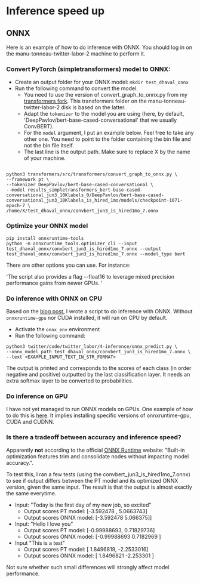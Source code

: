 # Inference speed up

## ONNX

Here is an example of how to do inference with ONNX. You should log in on the manu-tonneau-twitter-labor-2 machine to perform it.

### Convert PyTorch (simpletransformers) model to ONNX:

- Create an output folder for your ONNX model:
`mkdir test_dhaval_onnx`
- Run the following command to convert the model. 
  - You need to use the version of convert_graph_to_onnx.py from my [transformers fork](https://github.com/manueltonneau/transformers). This transformers folder on the manu-tonneau-twitter-labor-2 disk is based on the latter.
  - Adapt the `tokenizer` to the model you are using (here, by default, 'DeepPavlov/bert-base-cased-conversational' that we usually ConvBERT).
  - For the `model` argument, I put an example below. Feel free to take any other one. You need to point to the folder containing the bin file and not the bin file itself.
  - The last line is the output path. Make sure to replace X by the name of your machine. 

```shell

python3 transformers/src/transformers/convert_graph_to_onnx.py \ 
--framework pt \
--tokenizer DeepPavlov/bert-base-cased-conversational \
--model results_simpletransformers_bert-base-cased-conversational_jun3_10Klabels_0/DeepPavlov/bert-base-cased-conversational_jun3_10Klabels_is_hired_1mo/models/checkpoint-1071-epoch-7 \
/home/X/test_dhaval_onnx/convbert_jun3_is_hired1mo_7.onnx
```

### Optimize your ONNX model


```
pip install onnxruntime-tools 
python -m onnxruntime_tools.optimizer_cli --input test_dhaval_onnx/convbert_jun3_is_hired1mo_7.onnx --output test_dhaval_onnx/convbert_jun3_is_hired1mo_7.onnx --model_type bert
```

There are other options you can use. For instance: 

'The script also provides a flag --float16 to leverage mixed precision performance gains from newer GPUs. '

### Do inference with ONNX on CPU

Based on the [blog post](https://medium.com/microsoftazure/accelerate-your-nlp-pipelines-using-hugging-face-transformers-and-onnx-runtime-2443578f4333), I wrote a script to do inference with ONNX. Without `onnxruntime-gpu` nor CUDA installed, it will run on CPU by default. 

- Activate the `onnx_env` environment
- Run the following command:

```
python3 twitter/code/twitter_labor/4-inference/onnx_predict.py \ 
--onnx_model_path test_dhaval_onnx/convbert_jun3_is_hired1mo_7.onnx \ 
--text <EXAMPLE_INPUT_TEXT_IN_STR_FORMAT>
``` 

The output is printed and corresponds to the scores of each class (in order negative and positive) outputted by the last classification layer. It needs an extra softmax layer to be converted to probabilities. 

### Do inference on GPU

I have not yet managed to run ONNX models on GPUs. One example of how to do this is [here](https://github.com/microsoft/onnxruntime/blob/master/onnxruntime/python/tools/transformers/notebooks/PyTorch_Bert-Squad_OnnxRuntime_GPU.ipynb).
It implies installing specific versions of onnxruntime-gpu, CUDA and CUDNN. 

### Is there a tradeoff between accuracy and inference speed?

Apparently **not** according to the official [ONNX Runtime](https://microsoft.github.io/onnxruntime/about.html) website: "Built-in optimization features trim and consolidate nodes without impacting model accuracy.".

To test this, I ran a few tests (using the convbert_jun3_is_hired1mo_7.onnx) to see if output differs between the PT model and its optimized ONNX version, given the same input. The result is that the output is almost exactly the same everytime. 

- Input: "Today is the first day of my new job, so excited"
	- Output scores PT model: [-3.592478 ,  5.0663743]
	- Output scores ONNX model: [-3.592478  5.066375]]
- Input: "Hello I love you"
	- Output scores PT model: [-0.99988693,  0.71829736]
	- Output scores ONNX model: [-0.99988693  0.7182969 ]
- Input "This is a test"
	- Output scores PT model: [ 1.8496819, -2.2533016]
	- Output scores ONNX model: [ 1.8496821 -2.253301 ]

Not sure whether such small differences will strongly affect model performance. 
